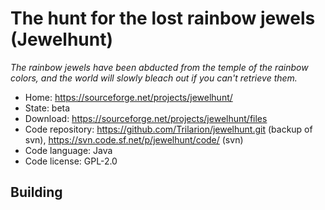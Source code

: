 # The hunt for the lost rainbow jewels (Jewelhunt)

_The rainbow jewels have been abducted from the temple of the rainbow colors, and the world will slowly bleach out if you can't retrieve them._

- Home: https://sourceforge.net/projects/jewelhunt/
- State: beta
- Download: https://sourceforge.net/projects/jewelhunt/files
- Code repository: https://github.com/Trilarion/jewelhunt.git (backup of svn), https://svn.code.sf.net/p/jewelhunt/code/ (svn)
- Code language: Java
- Code license: GPL-2.0

## Building

